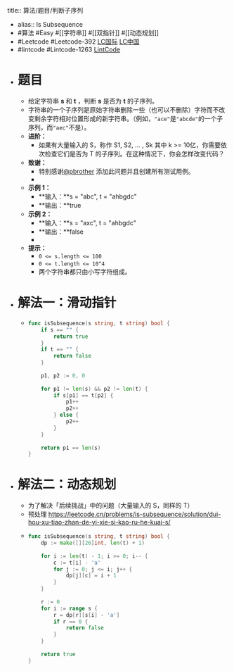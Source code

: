 title:: 算法/题目/判断子序列
- alias:: Is Subsequence
- #算法 #Easy #[[字符串]] #[[双指针]] #[[动态规划]]
- #Leetcode #Leetcode-392 [LC国际](https://leetcode.com/problems/is-subsequence/) [LC中国](https://leetcode-cn.com/problems/is-subsequence/)
- #lintcode #Lintcode-1263 [LintCode](https://www.lintcode.com/problem/1263/)
- # 题目
	- 给定字符串 **s** 和 **t** ，判断 **s** 是否为 **t** 的子序列。
	- 字符串的一个子序列是原始字符串删除一些（也可以不删除）字符而不改变剩余字符相对位置形成的新字符串。（例如，`"ace"`是`"abcde"`的一个子序列，而`"aec"`不是）。
	- **进阶：**
		- 如果有大量输入的 S，称作 S1, S2, ... , Sk 其中 k >= 10亿，你需要依次检查它们是否为 T 的子序列。在这种情况下，你会怎样改变代码？
	- **致谢：**
		- 特别感谢[@pbrother](https://leetcode.com/pbrother/) 添加此问题并且创建所有测试用例。
		-
	- **示例 1：**
		- **输入：**s = "abc", t = "ahbgdc"
		- **输出：**true
	- **示例 2：**
		- **输入：**s = "axc", t = "ahbgdc"
		- **输出：**false
		-
	- **提示：**
		- `0 <= s.length <= 100`
		- `0 <= t.length <= 10^4`
		- 两个字符串都只由小写字符组成。
- # 解法一：滑动指针
	- ```go
	  func isSubsequence(s string, t string) bool {
	      if s == "" {
	          return true
	      }
	      if t == "" {
	          return false
	      }
	      
	      p1, p2 := 0, 0
	      
	      for p1 != len(s) && p2 != len(t) {
	          if s[p1] == t[p2] {
	              p1++
	              p2++
	          } else {
	              p2++
	          }
	      }
	      
	      return p1 == len(s)
	  }
	  ```
- # 解法二：动态规划
	- 为了解决「后续挑战」中的问题（大量输入的 S，同样的 T）
	- 预处理 https://leetcode.cn/problems/is-subsequence/solution/dui-hou-xu-tiao-zhan-de-yi-xie-si-kao-ru-he-kuai-s/
	- ```go
	  func isSubsequence(s string, t string) bool {
	      dp := make([][26]int, len(t) + 1)
	      
	      for i := len(t) - 1; i >= 0; i-- {
	          c := t[i] - 'a'
	          for j := 0; j <= i; j++ {
	              dp[j][c] = i + 1
	          }
	      }
	      
	      r := 0
	      for i := range s {
	          r = dp[r][s[i] - 'a']
	          if r == 0 {
	              return false
	          }
	      }
	      
	      return true
	  }
	  ```